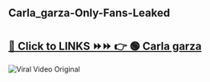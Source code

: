 
 ## Carla_garza-Only-Fans-Leaked

# <h2><a href="https://clipsfans.com/Carla_garza&ref=git">🔗 Click to LINKS ⏩⏩ 👉 🟢 Carla garza </a></h2>

<a href="https://clipsfans.com/Carla_garza&ref=git" rel="nofollow" data-target="animated-image.originalLink"><img src="https://i.ibb.co.com/xMMVF88/686577567.gif" alt="Viral Video Original" style="max-width: 100%; display: inline-block;" data-target="animated-image.originalImage"></a>
